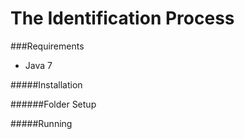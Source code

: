 # The Identification Process

###Requirements
 - Java 7
 
#####Installation

######Folder Setup


#####Running
